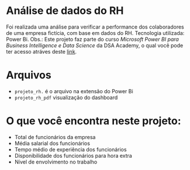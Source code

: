 # Análise de dados do RH

Foi realizada uma análise para verificar a performance dos colaboradores de uma empresa fictícia, com base em dados do RH. 
Tecnologia utilizada: Power Bi.
Obs.: Este projeto faz parte do curso *Microsoft Power BI para Business Intelligence e Data Science* da DSA Academy, o qual você pode ter acesso atráves deste [link](https://www.datascienceacademy.com.br/todoscursosdsa).

# Arquivos

- `projeto_rh.` é o arquivo na extensão do Power Bi
- `projeto_rh_pdf` visualização do dashboard

# O que você encontra neste projeto:
- Total de funcionários da empresa
- Média salarial dos funcionários
- Tempo médio de experiência dos funcionários
- Disponibilidade dos funcionários para hora extra
- Nível de envolvimento no trabalho

